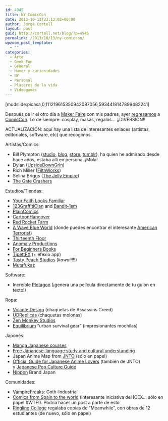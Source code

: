 ```yaml
---
id: 4945
title: NY ComicCon
date: 2013-10-13T23:13:02+00:00
author: Jorge Cortell
layout: post
guid: http://cortell.net/blog/?p=4945
permalink: /2013/10/13/ny-comiccon/
wpzoom_post_template:
  - ""
categories:
  - Arte
  - Geek Fun
  - General
  - Humor y curiosidades
  - NY
  - Personal
  - Placeres de la vida
  - Videogames
---
```

[mudslide:picasa,0,111219615350942087056,5934418147899482241]

Después de ir el otro día a <a title="http://makerfaire.com/new-york-2013/" href="http://makerfaire.com/new-york-2013/" target="_blank">Maker Faire</a> con mis padres, ayer <a title="http://cortell.net/blog/?p=4357" href="http://cortell.net/blog/?p=4357" target="_blank">regresamos</a> a <a title="http://www.newyorkcomiccon.com" href="http://www.newyorkcomiccon.com" target="_blank">ComicCon</a>. Lo de siempre: cosplay, masas, regalos&#8230; ¡¡DIVERSIÓN!!

ACTUALIZACIÓN: aquí hay una lista de interesantes enlaces (artistas, editoriales, software, etc) que recogimos.

Artistas/Comics:

  * Bill Plympton (<a title="http://plymptoons.com/" href="http://plymptoons.com/" target="_blank">studio</a>, <a title="http://scribblejunkies.blogspot.com/" href="http://scribblejunkies.blogspot.com/" target="_blank">blog</a>, <a title="http://www.plymptoonstore.com/" href="http://www.plymptoonstore.com/" target="_blank">store</a>, <a title="http://www.plymptoons.tumblr.com/" href="http://www.plymptoons.tumblr.com/" target="_blank">tumblr</a>), ha quien he admirado desde hace años, estaba allí en persona. ¡Mola!
  * Dylan (<a title="http://upsidedowngrin.com/" href="http://upsidedowngrin.com/" target="_blank">UpsideDownGrin</a>)
  * Rich Miller (<a title="http://richmillerart.com/" href="http://richmillerart.com/" target="_blank">FilthWorks</a>)
  * Selina Briggs (<a title="http://www.thejellyempire.com/" href="http://www.thejellyempire.com/" target="_blank">The Jelly Empire</a>)
  * <a title="http://thegatecrashers.com/" href="http://thegatecrashers.com/" target="_blank">The Gate Crashers</a>

Estudios/Tiendas:

  * <a title="http://www.yourfaithlooksfamiliar.com/" href="http://www.yourfaithlooksfamiliar.com/" target="_blank">Your Faith Looks Familiar</a>
  * <a title="http://www.123klan.com/" href="http://www.123klan.com/" target="_blank">123GraffitiClan</a> and <a title="http://bandit-1sm.com" href="http://bandit-1sm.com" target="_blank">Bandit-1sm</a>
  * <a title="http://www.plaincomics.com/" href="http://www.plaincomics.com/" target="_blank">PlainComics</a>
  * <a title="http://cartoonhangover.com/warrior/" href="http://cartoonhangover.com/warrior/" target="_blank">CartoonHangover</a>
  * <a title="http://www.redrocketfarm.com/" href="http://www.redrocketfarm.com/" target="_blank">Red Rocket Farm</a>
  * <a title="http://awaveblueworld.com/" href="http://awaveblueworld.com/" target="_blank">A Wave Blue World</a> (donde puedes encontrar el interesante <a title="http://awaveblueworld.com/american-terrorist/" href="http://awaveblueworld.com/american-terrorist/" target="_blank">American Terrorist</a>)
  * <a title="http://thirteenthfloor.us/" href="http://thirteenthfloor.us/" target="_blank">Thirteenth Floor</a>
  * <a title="http://www.experienceanomaly.com/anomaly-productions/" href="http://www.experienceanomaly.com/anomaly-productions/" target="_blank">Anomaly Productions</a>
  * <a title="http://www.forbeginnersbooks.com/" href="http://www.forbeginnersbooks.com/" target="_blank">For Beginners Books</a>
  * <a title="https://www.youtube.com/user/tippettfx" href="https://www.youtube.com/user/tippettfx" target="_blank">TipettFX</a> (+ efexio app)
  * <a title="http://tastypeachstudios.com/" href="http://tastypeachstudios.com/" target="_blank">Tasty Peach Studios</a> (_kawaii_!!!)
  * <a title="http://www.mutafukaz.com/en/accueil.html" href="http://www.mutafukaz.com/en/accueil.html" target="_blank">Mutafukaz</a>

Software:

  * Increíble <a title="https://plotagon.com/" href="https://plotagon.com/" target="_blank">Plotagon</a> (¡genera una película directamente de tu guión en texto!)

Ropa:

  * <a title="http://www.volantedesign.us/" href="http://www.volantedesign.us/" target="_blank">Volante Design</a> (chaquetas de Assassins Creed)
  * <a title="http://udreplicas.com/" href="http://udreplicas.com/" target="_blank">UDReplicas</a> (chaquetas molonas)
  * <a title="http://zenmonkeystudios.com/" href="http://zenmonkeystudios.com/" target="_blank">Zen Monkey Studios</a>
  * <a title="http://www.equnit.com/equilibrium/" href="http://www.equnit.com/equilibrium/" target="_blank">Equilibrium</a> &#8220;urban survival gear&#8221; (impresionantes mochilas)

Japonés:

  * <a title="http://manga-de.com/index.php" href="http://manga-de.com/index.php" target="_blank">Manga Japanese courses</a> 
  * <a title="http://www.erin.ne.jp/" href="http://www.erin.ne.jp/" target="_blank">Free Japanese-language study and cultural understanding</a>
  * Japan Anime Map from <a title="http://www.jnto.go.jp/" href="http://www.jnto.go.jp/" target="_blank">JNTO</a> (sólo en papel)
  * <a title="http://otakumode.com/sp/visit_japan" href="http://otakumode.com/sp/visit_japan" target="_blank">Official Guide for Japanese Anime Lovers</a> (también de JNTO) y <a title="http://japantravelinfo.com/popculture/" href="http://japantravelinfo.com/popculture/" target="_blank">Japanese Pop Culture Guide</a>
  * <a title="http://www.heibonsha.co.jp/nippon/nippon-e.html" href="http://www.heibonsha.co.jp/nippon/nippon-e.html" target="_blank">Nippon</a> Brand Japan

Comunidades:

  * <a title="http://vampirefreaks.com/" href="http://vampirefreaks.com/" target="_blank">VampireFreaks</a>: Goth-Industrial
  * <a title="http://www.icex.es/icex/cda/controller/pageICEX/0,6558,5518394_5519002_5630587_4685173_Todos%252BPrioritarios_-1_p5762650,00.html?estado=3" href="http://www.icex.es/icex/cda/controller/pageICEX/0,6558,5518394_5519002_5630587_4685173_Todos%252BPrioritarios_-1_p5762650,00.html?estado=3" target="_blank">Comics from Spain to the world</a> (interesante iniciativa del ICEX&#8230; sólo en papel #WTF!). Podría hacer un post a parte de esto
  * <a title="http://www.ringling.edu/" href="http://www.ringling.edu/" target="_blank">Ringling College</a> regalaba copias de &#8220;Meanwhile&#8221;, con obras de 12 estudiantes (de nuevo, sólo en papel)

&nbsp;